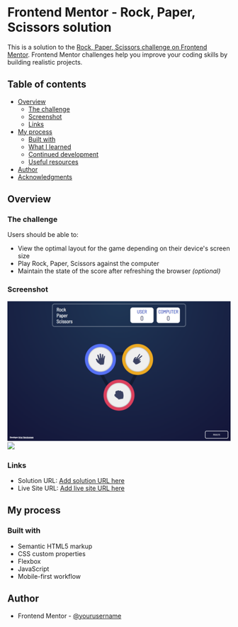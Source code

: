 # Frontend Mentor - Rock, Paper, Scissors solution

This is a solution to the [Rock, Paper, Scissors challenge on Frontend Mentor](https://www.frontendmentor.io/challenges/rock-paper-scissors-game-pTgwgvgH). Frontend Mentor challenges help you improve your coding skills by building realistic projects. 

## Table of contents

- [Overview](#overview)
  - [The challenge](#the-challenge)
  - [Screenshot](#screenshot)
  - [Links](#links)
- [My process](#my-process)
  - [Built with](#built-with)
  - [What I learned](#what-i-learned)
  - [Continued development](#continued-development)
  - [Useful resources](#useful-resources)
- [Author](#author)
- [Acknowledgments](#acknowledgments)


## Overview

### The challenge

Users should be able to:

- View the optimal layout for the game depending on their device's screen size
- Play Rock, Paper, Scissors against the computer
- Maintain the state of the score after refreshing the browser _(optional)_

### Screenshot

![](./img/screenshot1.jpg)
![]('./img/screenshot2.jpg)


### Links

- Solution URL: [Add solution URL here](https://www.frontendmentor.io/challenges/rock-paper-scissors-game-pTgwgvgH)
- Live Site URL: [Add live site URL here](https://arturharutyunyan1.github.io/rock-paper-scissors/)

## My process

### Built with

- Semantic HTML5 markup
- CSS custom properties
- Flexbox
- JavaScript
- Mobile-first workflow


## Author
- Frontend Mentor - [@yourusername](https://www.frontendmentor.io/profile/ArturHarutyunyan1)



